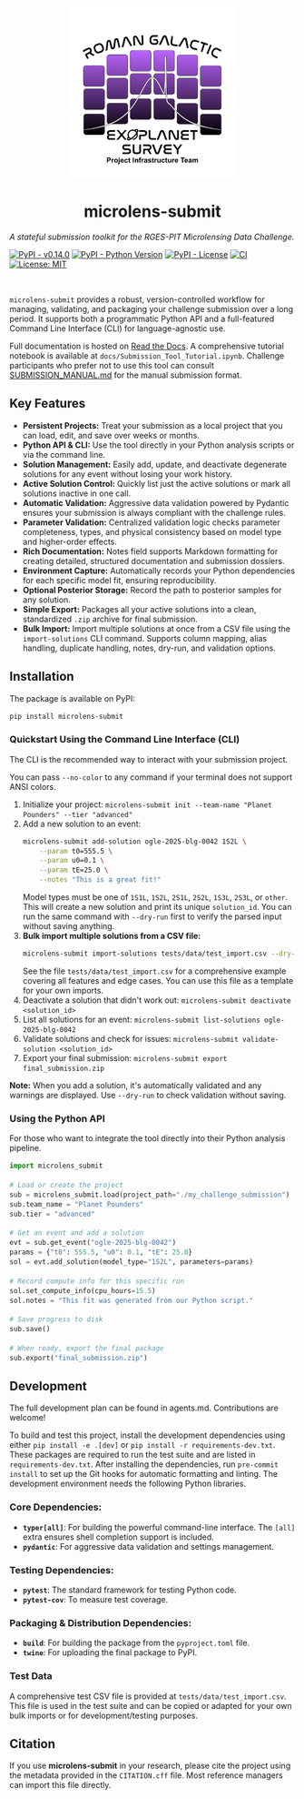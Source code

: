 <p align="center">
  <a href="https://github.com/AmberLee2427/microlens-submit">
    <img src="./microlens_submit/assets/rges-pit_logo.png" alt="logo" width="300"/>
  </a>
</p>

<h1 align="center">microlens-submit</h1>

*A stateful submission toolkit for the RGES-PIT Microlensing Data Challenge.*

[![PyPI - v0.14.0](https://img.shields.io/pypi/v/microlens-submit.svg)](https://pypi.org/project/microlens-submit/)
[![PyPI - Python Version](https://img.shields.io/pypi/pyversions/microlens-submit.svg)](https://pypi.org/project/microlens-submit/)
[![PyPI - License](https://img.shields.io/pypi/l/microlens-submit.svg)](https://pypi.org/project/microlens-submit/)
[![CI](https://github.com/AmberLee2427/microlens-submit/actions/workflows/ci.yml/badge.svg)](https://github.com/AmberLee2427/microlens-submit/actions/workflows/ci.yml)
[![License: MIT](https://img.shields.io/badge/License-MIT-yellow.svg)](https://opensource.org/licenses/MIT)

<br>

`microlens-submit` provides a robust, version-controlled workflow for managing, validating, and packaging your challenge submission over a long period. It supports both a programmatic Python API and a full-featured Command Line Interface (CLI) for language-agnostic use.

Full documentation is hosted on [Read the Docs](https://microlens-submit.readthedocs.io/en/latest/). A comprehensive tutorial notebook is available at `docs/Submission_Tool_Tutorial.ipynb`. Challenge participants who prefer not to use this tool can consult [SUBMISSION_MANUAL.md](SUBMISSION_MANUAL.md) for the manual submission format.

## Key Features

* **Persistent Projects:** Treat your submission as a local project that you can load, edit, and save over weeks or months.
* **Python API & CLI:** Use the tool directly in your Python analysis scripts or via the command line.
* **Solution Management:** Easily add, update, and deactivate degenerate solutions for any event without losing your work history.
* **Active Solution Control:** Quickly list just the active solutions or mark
  all solutions inactive in one call.
* **Automatic Validation:** Aggressive data validation powered by Pydantic ensures your submission is always compliant with the challenge rules.
* **Parameter Validation:** Centralized validation logic checks parameter completeness, types, and physical consistency based on model type and higher-order effects.
* **Rich Documentation:** Notes field supports Markdown formatting for creating detailed, structured documentation and submission dossiers.
* **Environment Capture:** Automatically records your Python dependencies for each specific model fit, ensuring reproducibility.
* **Optional Posterior Storage:** Record the path to posterior samples for any solution.
* **Simple Export:** Packages all your active solutions into a clean, standardized `.zip` archive for final submission.
* **Bulk Import:** Import multiple solutions at once from a CSV file using the `import-solutions` CLI command. Supports column mapping, alias handling, duplicate handling, notes, dry-run, and validation options.

## Installation

The package is available on PyPI:

```bash
pip install microlens-submit
```

### Quickstart Using the Command Line Interface (CLI)

The CLI is the recommended way to interact with your submission project.

You can pass ``--no-color`` to any command if your terminal does not support ANSI colors.

1. Initialize your project: `microlens-submit init --team-name "Planet Pounders" --tier "advanced"`
2. Add a new solution to an event:
   ```bash
   microlens-submit add-solution ogle-2025-blg-0042 1S2L \
       --param t0=555.5 \
       --param u0=0.1 \
       --param tE=25.0 \
       --notes "This is a great fit!"
   ```
   Model types must be one of `1S1L`, `1S2L`, `2S1L`, `2S2L`, `1S3L`, `2S3L`, or `other`.
   This will create a new solution and print its unique `solution_id`.
   You can run the same command with `--dry-run` first to verify the
   parsed input without saving anything.
3. **Bulk import multiple solutions from a CSV file:**
   ```bash
   microlens-submit import-solutions tests/data/test_import.csv --dry-run
   ```
   See the file `tests/data/test_import.csv` for a comprehensive example covering all features and edge cases. You can use this file as a template for your own imports.
4. Deactivate a solution that didn't work out: `microlens-submit deactivate <solution_id>`
5. List all solutions for an event: `microlens-submit list-solutions ogle-2025-blg-0042`
6. Validate solutions and check for issues: `microlens-submit validate-solution <solution_id>`
7. Export your final submission: `microlens-submit export final_submission.zip`

**Note:** When you add a solution, it's automatically validated and any warnings are displayed. Use `--dry-run` to check validation without saving.

### Using the Python API

For those who want to integrate the tool directly into their Python analysis pipeline.

```python
import microlens_submit

# Load or create the project
sub = microlens_submit.load(project_path="./my_challenge_submission")
sub.team_name = "Planet Pounders"
sub.tier = "advanced"

# Get an event and add a solution
evt = sub.get_event("ogle-2025-blg-0042")
params = {"t0": 555.5, "u0": 0.1, "tE": 25.0}
sol = evt.add_solution(model_type="1S2L", parameters=params)

# Record compute info for this specific run
sol.set_compute_info(cpu_hours=15.5)
sol.notes = "This fit was generated from our Python script."

# Save progress to disk
sub.save()

# When ready, export the final package
sub.export("final_submission.zip")
```

## Development

The full development plan can be found in agents.md. Contributions are welcome!

To build and test this project, install the development dependencies using either `pip install -e .[dev]` or `pip install -r requirements-dev.txt`. These packages are required to run the test suite and are listed in `requirements-dev.txt`.
After installing the dependencies, run `pre-commit install` to set up the Git hooks for automatic formatting and linting. The development environment needs the following Python libraries.

### Core Dependencies:
* **`typer[all]`**: For building the powerful command-line interface. The `[all]` extra ensures shell completion support is included.
* **`pydantic`**: For aggressive data validation and settings management.

### Testing Dependencies:
* **`pytest`**: The standard framework for testing Python code.
* **`pytest-cov`**: To measure test coverage.

### Packaging & Distribution Dependencies:
* **`build`**: For building the package from the `pyproject.toml` file.
* **`twine`**: For uploading the final package to PyPI.

### Test Data

A comprehensive test CSV file is provided at `tests/data/test_import.csv`. This file is used in the test suite and can be copied or adapted for your own bulk imports or for development/testing purposes.

## Citation

If you use **microlens-submit** in your research, please cite the project using
the metadata provided in the `CITATION.cff` file. Most reference managers can
import this file directly.
